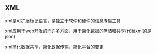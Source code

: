## XML
xml是可扩展标记语言，是独立于软件和硬件的信息传输工具

xml应用于web开发的而许多方面，用于简化数据的存储和共享(代替xml的是json)

xml简化数据共享，简化数据传输，简化平台的变更